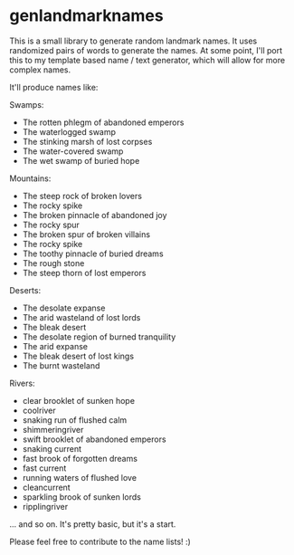 # genlandmarknames

This is a small library to generate random landmark names. It uses randomized pairs of words to generate the names.
At some point, I'll port this to my template based name / text generator, which will allow for more complex names.

It'll produce names like:

Swamps:
- The rotten phlegm of abandoned emperors
- The waterlogged swamp
- The stinking marsh of lost corpses
- The water-covered swamp
- The wet swamp of buried hope

Mountains:
- The steep rock of broken lovers
- The rocky spike
- The broken pinnacle of abandoned joy
- The rocky spur
- The broken spur of broken villains
- The rocky spike
- The toothy pinnacle of buried dreams
- The rough stone
- The steep thorn of lost emperors

Deserts:
- The desolate expanse
- The arid wasteland of lost lords
- The bleak desert
- The desolate region of burned tranquility
- The arid expanse
- The bleak desert of lost kings
- The burnt wasteland

Rivers:
- clear brooklet of sunken hope
- coolriver
- snaking run of flushed calm
- shimmeringriver
- swift brooklet of abandoned emperors
- snaking current
- fast brook of forgotten dreams
- fast current
- running waters of flushed love
- cleancurrent
- sparkling brook of sunken lords
- ripplingriver

... and so on. It's pretty basic, but it's a start.


Please feel free to contribute to the name lists! :)
